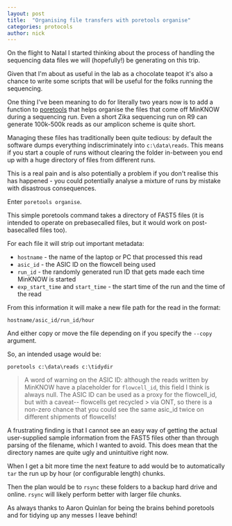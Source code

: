 ```yaml
---
layout: post
title:  "Organising file transfers with poretools organise"
categories: protocols
author: nick
---
```


On the flight to Natal I started thinking about the process of handling the sequencing
data files we will (hopefully!) be generating on this trip.

Given that I'm about as useful in the lab as a chocolate teapot it's also a chance to
write some scripts that will be useful for the folks running the sequencing.

One thing I've been meaning to do for literally two years now is to add a function
to <a href="http://poretools.readthedocs.org">poretools</a> that helps organise the
files that come off MinKNOW during a sequencing run. Even a short Zika sequencing run
on R9 can generate 100k-500k reads as our amplicon scheme is quite short.

Managing these files has traditionally been quite tedious: by default the software
dumps everything indiscriminately into ``c:\data\reads``.
This means if you start a couple of runs without clearing the folder in-between
you end up with a huge directory of files from different runs.

This is a real pain and is also potentially a problem if you don't realise this has
happened - you could potentially analyse a mixture of runs by mistake with
disastrous consequences.

Enter ``poretools organise``.

This simple poretools command takes a directory of FAST5 files (it is intended to operate on
prebasecalled files, but it would work on post-basecalled files too).

For each file it will strip out important metadata:

  * ``hostname`` - the name of the laptop or PC that processed this read 
  * ``asic_id`` - the ASIC ID on the flowcell being used
  * ``run_id`` - the randomly generated run ID that gets made each time MinKNOW is started
  * ``exp_start_time`` and ``start_time`` - the start time of the run and the
    time of the read

From this information it will make a new file path for the read in the format:

  ``hostname/asic_id/run_id/hour``

And either copy or move the file depending on if you specify the ``--copy`` argument.

So, an intended usage would be:

  ``poretools c:\data\reads c:\tidydir``

> A word of warning on the ASIC ID: although the reads written by MinKNOW
> have a placeholder for ``flowcell_id``, this field I think is always
> null. The ASIC ID can be used as a proxy for the flowcell_id, but with 
> a caveat-- flowcells get recycled > via ONT, so there is a non-zero chance
> that you could see the same asic_id twice on different shipments of flowcells!

A frustrating finding is that I cannot see an easy way of getting the actual
user-supplied sample information from the FAST5 files other than through
parsing of the filename, which I wanted to avoid. This does mean that the directory
names are quite ugly and unintuitive right now.

When I get a bit more time the next feature to add would be to automatically ``tar``
the run up by hour (or configurable length) chunks.

Then the plan would be to ``rsync`` these folders to a backup hard drive and online.
``rsync`` will likely perform better with larger file chunks.

As always thanks to Aaron Quinlan for being the brains behind poretools and
for tidying up any messes I leave behind!














